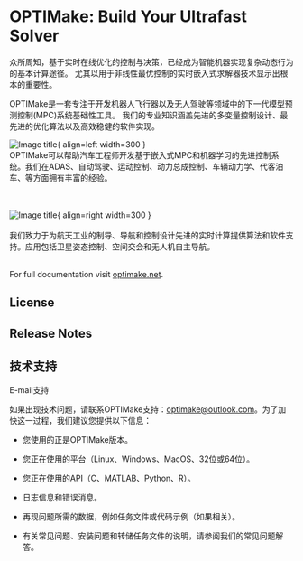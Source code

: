# **OPTIMake: Build Your Ultrafast Solver**


众所周知，基于实时在线优化的控制与决策，已经成为智能机器实现复杂动态行为的基本计算途径。
尤其以用于非线性最优控制的实时嵌入式求解器技术显示出根本的重要性。

OPTIMake是一套专注于开发机器人飞行器以及无人驾驶等领域中的下一代模型预测控制(MPC)系统基础性工具。
我们的专业知识涵盖先进的多变量控制设计、最先进的优化算法以及高效稳健的软件实现。




![Image title](https://www.odys.it/wp-content/uploads/2014/09/car.jpg){ align=left width=300 }
<br />
OPTIMake可以帮助汽车工程师开发基于嵌入式MPC和机器学习的先进控制系统。我们在ADAS、自动驾驶、运动控制、动力总成控制、车辆动力学、代客泊车、等方面拥有丰富的经验。
<br />
<br />
<br />

![Image title](https://www.odys.it/wp-content/uploads/2014/09/satellite.jpg){ align=right width=300 }
<br />
<br />
我们致力于为航天工业的制导、导航和控制设计先进的实时计算提供算法和软件支持。应用包括卫星姿态控制、空间交会和无人机自主导航。
<br />
<br />

For full documentation visit [optimake.net](https://www.optimake.net). 

## **License**

## **Release Notes**

## **技术支持**

E-mail支持

如果出现技术问题，请联系OPTIMake支持：optimake@outlook.com。为了加快这一过程，我们建议您提供以下信息：

+ 您使用的正是OPTIMake版本。

+ 您正在使用的平台（Linux、Windows、MacOS、32位或64位）。

+ 您正在使用的API（C、MATLAB、Python、R）。

+ 日志信息和错误消息。

+ 再现问题所需的数据，例如任务文件或代码示例（如果相关）。

+ 有关常见问题、安装问题和转储任务文件的说明，请参阅我们的常见问题解答。